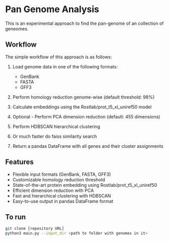 # Pan Genome Analysis

This is an experimental approach to find the pan-genome of an collection of geneomes.

## Workflow

The simple workflow of this approach is as follows:

1. Load genome data in one of the following formats:
   - GenBank
   - FASTA
   - GFF3

2. Perform homology reduction genome-wise (default threshold: 98%)

3. Calculate embeddings using the Rostlab/prot_t5_xl_uniref50 model

4. Optional - Perform PCA dimension reduction (default: 455 dimensions)

5. Perform HDBSCAN hierarchical clustering 
5. Or much faster do faiss similarity search 

6. Return a pandas DataFrame with all genes and their cluster assignments

## Features

- Flexible input formats (GenBank, FASTA, GFF3)
- Customizable homology reduction threshold
- State-of-the-art protein embedding using Rostlab/prot_t5_xl_uniref50
- Efficient dimension reduction with PCA
- Fast and hierarchical clustering with HDBSCAN
- Easy-to-use output in pandas DataFrame format

## To run

```bash
git clone [repository URL]
python3 main.py --input_dir <path to folder with genomes in it>
```
